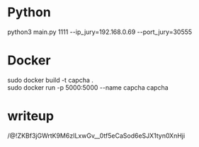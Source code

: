 
# Python
python3 main.py 1111 --ip_jury=192.168.0.69 --port_jury=30555


# Docker
sudo docker build -t capcha .<br/>
sudo docker run -p 5000:5000  --name capcha capcha

# writeup
/@!ZKBf3jGWrtK9M6zILxwGv__0tf5eCaSod6eSJX1tyn0XnHji
